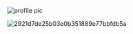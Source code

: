 ![profile pic](https://github.com/barii123/new/assets/134049495/ba5db736-dc32-486e-80ff-00a381915f2d)

![2921d7de25b03e0b351889e77bbfdb5a](https://github.com/barii123/new/assets/134049495/43342264-cea8-4941-8c93-ca556addb213)
